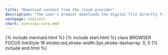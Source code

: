 ```yaml
---
title: "Download content from the cloud provider"
description: "The user's browser downloads the digital file directly from the cloud service"
nextpage: redirect
chart: overview-core.mmd
---
```

{% include mermaid.html %}
{% include start.html %}
  class BROWSER FOCUS
  linkStyle 16 stroke:red,stroke-width:3px,stroke-dasharray: 5, 5
{% include end.html %}
